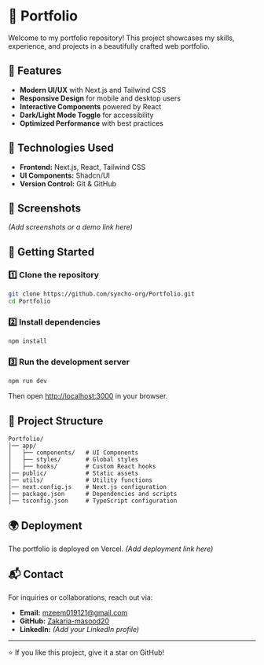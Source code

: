 # 🚀 Portfolio

Welcome to my portfolio repository! This project showcases my skills, experience, and projects in a beautifully crafted web portfolio.

## 🌟 Features
- **Modern UI/UX** with Next.js and Tailwind CSS
- **Responsive Design** for mobile and desktop users
- **Interactive Components** powered by React
- **Dark/Light Mode Toggle** for accessibility
- **Optimized Performance** with best practices

## 🔧 Technologies Used
- **Frontend:** Next.js, React, Tailwind CSS
- **UI Components:** Shadcn/UI
- **Version Control:** Git & GitHub

## 📸 Screenshots
*(Add screenshots or a demo link here)*

## 🚀 Getting Started
### 1️⃣ Clone the repository
```sh
git clone https://github.com/syncho-org/Portfolio.git
cd Portfolio
```

### 2️⃣ Install dependencies
```sh
npm install
```

### 3️⃣ Run the development server
```sh
npm run dev
```

Then open [http://localhost:3000](http://localhost:3000) in your browser.

## 📂 Project Structure
```
Portfolio/
│── app/
│   ├── components/   # UI Components
│   ├── styles/       # Global styles
│   ├── hooks/        # Custom React hooks
│── public/           # Static assets
│── utils/            # Utility functions
│── next.config.js    # Next.js configuration
│── package.json      # Dependencies and scripts
│── tsconfig.json     # TypeScript configuration
```

## 🌍 Deployment
The portfolio is deployed on Vercel. *(Add deployment link here)*

## 📬 Contact
For inquiries or collaborations, reach out via:
- **Email:** mzeem019121@gmail.com
- **GitHub:** [Zakaria-masood20](https://github.com/Zakaria-masood20)
- **LinkedIn:** *(Add your LinkedIn profile)*

---
⭐ If you like this project, give it a star on GitHub!
